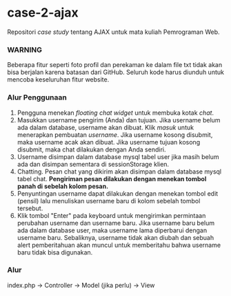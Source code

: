 # case-2-ajax
Repositori _case study_ tentang AJAX untuk mata kuliah Pemrograman Web.

### WARNING
Beberapa fitur seperti foto profil dan perekaman ke dalam file txt tidak akan bisa berjalan karena batasan dari GitHub. Seluruh kode harus diunduh untuk mencoba keseluruhan fitur website.

### Alur Penggunaan
1. Pengguna menekan _floating chat widget_ untuk membuka kotak _chat_.
1. Masukkan username pengirim (Anda) dan tujuan. Jika username belum ada dalam database, username akan dibuat. Klik _masuk_ untuk menerapkan pembuatan _username_. Jika username kosong disubmit, maka username acak akan dibuat. Jika username tujuan kosong disubmit, maka chat dilakukan dengan Anda sendiri.
2. Username disimpan dalam database mysql tabel user jika masih belum ada dan disimpan sementara di sessionStorage klien.
3. Chatting. Pesan chat yang dikirim akan disimpan dalam database mysql tabel chat. **Pengiriman pesan dilakukan dengan menekan tombol panah di sebelah kolom pesan.**
4. Penyuntingan username dapat dilakukan dengan menekan tombol edit (pensil) lalu menuliskan username baru di kolom sebelah tombol tersebut.
5. Klik tombol "Enter" pada keyboard untuk mengirimkan permintaan perubahan username dan username baru. Jika username baru belum ada dalam database user, maka username lama diperbarui dengan username baru. Sebaliknya, username tidak akan diubah dan sebuah alert pemberitahuan akan muncul untuk memberitahu bahwa username baru tidak bisa digunakan.

### Alur
index.php -> Controller -> Model (jika perlu) -> View
